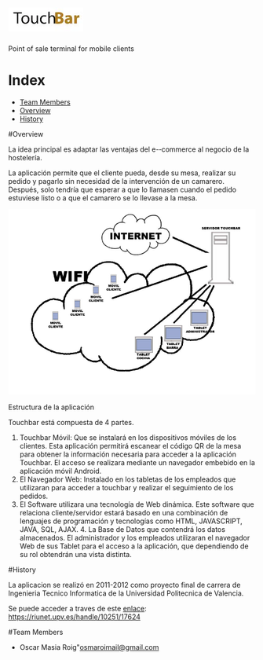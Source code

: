 # ![TouchBar](https://github.com/osmaroi/touchBar/blob/master/logo.png?raw=true)
Point of sale terminal for mobile clients



# Index

* [Team Members](#team-members)
* [Overview](#overview)
* [History](#history)


#<a name="overview"></a>Overview

La idea principal es adaptar las ventajas del e-­‐commerce al negocio de la hostelería.

La aplicación permite que el cliente pueda, desde su mesa, realizar su pedido y pagarlo sin necesidad de la intervención de un camarero. Después, solo tendría que esperar a que lo llamasen cuando el pedido estuviese listo o a que el camarero se lo llevase a la mesa.


![Esquema touchBar](https://github.com/osmaroi/touchBar/blob/master/esquema%20touch%20bar.png?raw=true)

Estructura de la aplicación

Touchbar está compuesta de 4 partes. 

1. Touchbar Móvil: Que se instalará en los dispositivos móviles de los clientes. Esta aplicación permitirá escanear el código QR de la mesa para obtener la información necesaria para acceder a la aplicación Touchbar. El acceso se realizara mediante un navegador embebido en la aplicación móvil Android. 
2. El Navegador Web: Instalado en los tabletas de los empleados que utilizaran para acceder a touchbar y realizar el seguimiento de los pedidos. 
3. El Software utilizara una tecnología de Web dinámica. Este software que relaciona cliente/servidor estará basado en una combinación de lenguajes de programación y tecnologías como HTML, JAVASCRIPT, JAVA, SQL, AJAX. 4. La Base de Datos que contendrá los datos almacenados. El administrador y los empleados utilizaran el navegador Web de sus Tablet para el acceso a la aplicación, que dependiendo de su rol obtendrán una vista distinta.


#<a name="history"></a>History

La aplicacion se realizó en 2011-2012 como proyecto final de carrera de Ingenieria Tecnico Informatica de la Universidad Politecnica de Valencia.

Se puede acceder a traves de este [enlace](https://riunet.upv.es/handle/10251/17624): https://riunet.upv.es/handle/10251/17624


#<a name="team-members"></a>Team Members
* Oscar Masia Roig"<osmaroimail@gmail.com>



